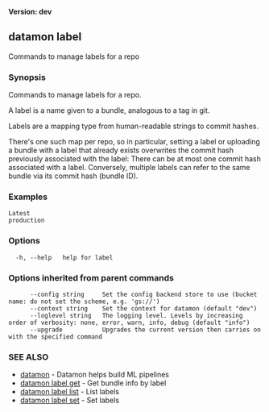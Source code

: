 **Version: dev**

## datamon label

Commands to manage labels for a repo

### Synopsis

Commands to manage labels for a repo.

A label is a name given to a bundle, analogous to a tag in git.

Labels are a mapping type from human-readable strings to commit hashes.

There's one such map per repo, so in particular, setting a label or uploading a bundle
with a label that already exists overwrites the commit hash previously associated with the
label:  There can be at most one commit hash associated with a label.  Conversely,
multiple labels can refer to the same bundle via its commit hash (bundle ID).

### Examples

```
Latest
production
```

### Options

```
  -h, --help   help for label
```

### Options inherited from parent commands

```
      --config string     Set the config backend store to use (bucket name: do not set the scheme, e.g. 'gs://')
      --context string    Set the context for datamon (default "dev")
      --loglevel string   The logging level. Levels by increasing order of verbosity: none, error, warn, info, debug (default "info")
      --upgrade           Upgrades the current version then carries on with the specified command
```

### SEE ALSO

* [datamon](datamon.md)	 - Datamon helps build ML pipelines
* [datamon label get](datamon_label_get.md)	 - Get bundle info by label
* [datamon label list](datamon_label_list.md)	 - List labels
* [datamon label set](datamon_label_set.md)	 - Set labels

